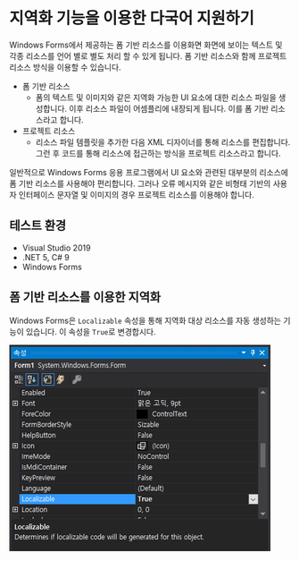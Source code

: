 # 지역화 기능을 이용한 다국어 지원하기
Windows Forms에서 제공하는 폼 기반 리소스를 이용화면 화면에 보이는 텍스트 및 각종 리소스를 언어 별로 별도 처리 할 수 있게 됩니다.
폼 기반 리소스와 함께 프로젝트 리소스 방식을 이용할 수 있습니다.

- 폼 기반 리소스
  - 폼의 텍스트 및 이미지와 같은 지역화 가능한 UI 요소에 대한 리소스 파일을 생성합니다. 이후 리소스 파일이 어셈플리에 내장되게 됩니다. 이를 폼 기반 리소스라고 합니다.
- 프로젝트 리소스
  - 리소스 파일 템플릿을 추가한 다음 XML 디자이너를 통해 리소스를 편집합니다. 그런 후 코드를 통해 리소스에 접근하는 방식을 프로젝트 리소스라고 합니다.

일반적으로 Windows Forms 응용 프로그램에서 UI 요소와 관련된 대부분의 리소스에 폼 기반 리소스를 사용해야 편리합니다. 그러나 오류 메시지와 같은 비형태 기반의 사용자 인터페이스 문자열 및 이미지의 경우 프로젝트 리소스를 이용해야 합니다.

## 테스트 환경
- Visual Studio 2019
- .NET 5, C# 9
- Windows Forms

## 폼 기반 리소스를 이용한 지역화

Windows Forms은 `Localizable` 속성을 통해 지역화 대상 리소스를 자동 생성하는 기능이 있습니다. 이 속성을 `True`로 변경합시다.

![Localizable 속성 변경](images/1.png)

